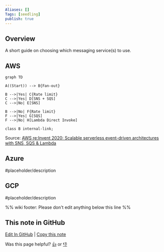 ```yaml
---
Aliases: []
Tags: [seedling]
publish: true
---
```


## Overview

A short guide on choosing which messaging service(s) to use.

## AWS

```mermaid
graph TD

A((Start)) --> B{Fan-out}

B -->|Yes| C{Rate limit}
C -->|Yes| D[SNS + SQS]
C -->|No| E[SNS]

B -->|No| F{Rate limit}
F -->|Yes| G[SQS]
F -->|No| H[Lambda Direct Invoke]

class B internal-link;
```

Source: [AWS re:Invent 2020: Scalable serverless event-driven architectures with SNS, SQS & Lambda](https://www.youtube.com/watch?v=8zysQqxgj0I&t=1887s)

## Azure

#placeholder/description 

## GCP

#placeholder/description 

%% wiki footer: Please don't edit anything below this line %%

## This note in GitHub

<span class="git-footer">[Edit In GitHub](https://github.dev/data-engineering-community/data-engineering-wiki/blob/main/Guides/Choosing%20your%20optimal%20messaging%20service.md "git-hub-edit-note") | [Copy this note](https://raw.githubusercontent.com/data-engineering-community/data-engineering-wiki/main/Guides/Choosing%20your%20optimal%20messaging%20service.md "git-hub-copy-note")</span>

<span class="git-footer">Was this page helpful?
[👍](https://tally.so/r/3jZ8D4?rating=Yes&url=https://dataengineering.wiki/Guides/Choosing+your+optimal+messaging+service) or [👎](https://tally.so/r/3jZ8D4?rating=No&url=https://dataengineering.wiki/Guides/Choosing+your+optimal+messaging+service)</span>
